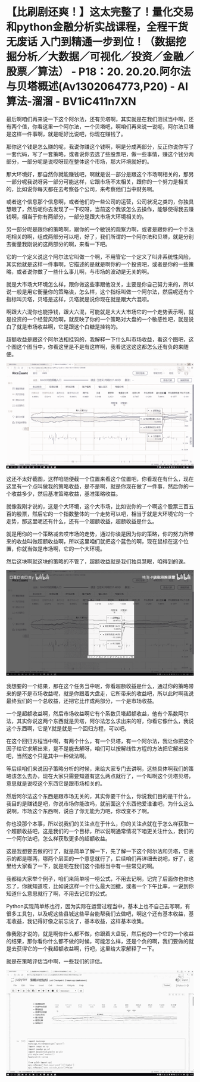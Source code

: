 # 【比刷剧还爽！】这太完整了！量化交易和python金融分析实战课程，全程干货无废话 入门到精通一步到位！（数据挖掘分析／大数据／可视化／投资／金融／股票／算法） - P18：20. 20.20.阿尔法与贝塔概述(Av1302064773,P20) - AI算法-溜溜 - BV1iC411n7XN

最后啊咱们再来说一下这个阿尔法，还有贝塔啊，其实就是在我们测试当中啊，还有两个值，你看这里一个阿尔法，一个贝塔吧，啊咱们再来说一说呃，阿尔法贝塔是这样一件事啊，就是呃好比说吧，你现在赚钱了。

那你这个钱是怎么赚的呢，我说你赚这个钱啊，啊是分成两部分，反正你说你写了一套代码，写了一套策略，或者说你去选了些股票吧，做一些事情，赚这个钱分两部分，一部分呢是说哎呀现在整体这个市场，那大环境就好的。

那大环境好，那自然你就能赚钱吧，啊就是说一部分是跟这个市场啊相关的，那另一部分呢我说呀另一部分可能这样，它跟市场不太相关，跟你的一个努力是相关的，比如说你每天都在去考察各个公司，来考察他们当中财务啊。

或者这个信息那个信息啊，或者他们的一些公司的运营，公司状况之类的，你独具慧眼了，然后呢你去发现了一下哎呀，当前这个我该怎么去操作，能够使得我去赚钱啊，相当于你有两部分，一部分是跟大市场大环境相关的。

另一部分呢是跟你的策略啊，跟你的一个敏锐的观察力啊，或者是跟你的一个手法吧相关的啊，组成两部分可以吧，好了，我们所谓的一个阿尔法和贝塔，就是分别去衡量我刚说的这两部分的啊，来看一下吧。

它的一个定义说这个阿尔法它叫做一个啊，不用管它一个定义了叫非系统性风险，其实他就是这样一件事啊，它描述的是就是啊你的一个投资吧，或者是你的一些策略，或者说你做了一些什么事儿啊，与市场的波动是无关的啊。

就是大市场大环境怎么样，跟你做这些事跟他没关，主要是你自己努力来的，所以说一般是用它衡量你的策略诶，怎么样，这个指标叫做一个阿尔法，然后呢还有个指标叫贝塔，贝塔是这样，贝塔就是说你现在就是跟大六混呗。

啊跟大六混你也能挣钱，跟大六混，可能就是大大大市场它的一个走势表示啊，就是投资的一个经营风险啊，就反映了你的一个策略对大盘的一个敏感性吧，就是说白了就是市场收益啊，它是跟这个白糖是挂钩的。

超额收益是跟这个阿尔法相挂钩的，我解释一下什么叫市场收益，看这个图吧，这个图这个图当中，你看这里是不是有这样啊，我看这这这这都怎么还有负的来随便。



![](img/15021307d4a0f1882fe9e91f15eecbfd_1.png)

这还不太好截图，这样咱随便截一个位置来看这个位置吧，你看现在有什么，现在这里有一个点叫做我的策略收益，是不是啊，就是你现在做了一件事，然后你的一个收益多少，然后基准策略收益，基准策略收益。

就像我刚才说的，这是个大环境，这个大市场，比如说你的一个啊这个股票三百五百的股票，然后它的一个指数整体的一个走势可以吧，相当于就是大环境它的一个走势，那这里呢还有什么，还有一个超额收益，超额收益是什么。

就是用你的一个策略减去哎市场的走势，通过你诶是因为你的策略，你的努力所带来的收益叫做超额收益啊，所以这里咱们就把这个蓝色的啊，现在鼠标在这个位置，你就当做是市场啊，它的一个大环境。

然后这块啊就这块的策略的不管了，超额收益就是我们独具慧眼，咱得到的诶。

![](img/15021307d4a0f1882fe9e91f15eecbfd_3.png)

我想要的一个结果，那在这个任务当中呢，你看超额收益是什么，通过你的策略带来的是不是市场收益呢，就是你跟着大盘走，它所带来的收益吧，所以此时啊我说最终我们的一个总收益，还把它比作成两部分，一个是市场收益。

一个是超额收益啊，然后市场收益啊它有个系数贝塔超额收益，他有个系数阿尔法，其实你说这两个东西就是贝塔，阿尔法怎么求出来的呀，你看它像什么，我说这个东西啊，它是Y就是就是一个回归方程，可以吧。

在这个回归方程当中啊，有两个什么，有一个贝塔，有一个阿尔法，我让你把这个因子给它求解出来，是不是能去解呀，咱们可以按解线性方程的方法把它解出来吧，当然这个只是其中一种做法啊。

等后续咱们来说因子策略分析的时候，来给大家专门去讲啊，这些具体啊我们的策略该怎么去办，现在大家只需要知道有这么两点就行了，一个叫啊这个贝塔贝塔，意思就是说哎这个东西它是跟市场相关的。

然后阿尔法这个东西是跟市场无关的，其实你要干什么，你说我们目的是干什么，我目的是赚钱是吧，你说市场你能改吗，就前面这个东西他爱谁谁吧，为什么这么说啊，市场这个东西啊，说白了你无能为力吧，你改变不了啊。

你也没那个本事，所以说我们的关注点在于什么，你的关注点就在于怎么样获取一个超额收益吧，这是我们的一个目标，所以说啊通常情况下咱更关注什么，我们的一个阿尔法吧，怎么样获取更多的超额收益。

这是我想要去做的行了，就是简单了解一下，先了解一下这个阿尔法和贝塔，它表示的都是哪两，哪两个层面的一个意思就行了，后续咱们再详细去说吧，好了，这里给大家看了一下，就是呃在我们这个指标当中有一些常见的啊。

我都给大家举个例子，咱们来简单唠一唠公式，不用去记啊，记完了后面你也你也忘了，你就知道哎，比如说这样一个什么最大回撤，或者一个下午比率，一说到你知道什么意思就行了啊，不用去记它的公式。

Python实现简单练也行，因为实际在运营过程当中，基本上也不自己去写啊，有很多工具包，以及呢这些县城这些平台能帮我们去做吧，啊这个还有基本收益，基准收益，我记得好像之前忘说了，基本收益，这样基本收集。

像我刚才说的，就是啊你什么都不做，你跟着大盘玩，然后他的一个它的一个收益的结果，那你看你什么都不做的时候，可能怎么样，还是个负的啊，我们要做的就是去获得它的一个我超额收益啊，行吧，这里给大家解释了一下。

就是在策略评估当中啊，一些我们的评估。

![](img/15021307d4a0f1882fe9e91f15eecbfd_5.png)